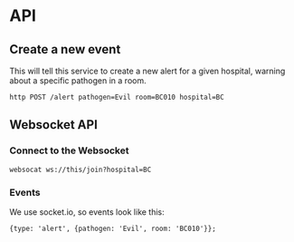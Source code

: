 # API

## Create a new event

This will tell this service to create a new alert for a given hospital, warning about a specific
pathogen in a room.

```
http POST /alert pathogen=Evil room=BC010 hospital=BC
```

## Websocket API

### Connect to the Websocket

```
websocat ws://this/join?hospital=BC
```

### Events

We use socket.io, so events look like this:
```
{type: 'alert', {pathogen: 'Evil', room: 'BC010'}};
```
